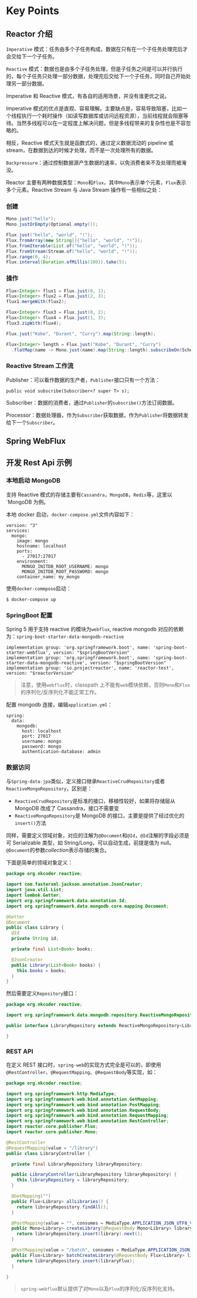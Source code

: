 # Key Points

## Reactor 介绍

`Imperative` 模式：任务由多个子任务构成，数据在只有在一个子任务处理完后才会交给下一个子任务。

`Reactive` 模式：数据也是由多个子任务处理，但是子任务之间是可以并行执行的，每个子任务只处理一部分数据，处理完后交给下一个子任务，同时自己开始处理另一部分数据。

Imperative 和 Reactive 模式，有各自的适用场景，并没有谁更优之说。

Imperative 模式的优点是直观、容易理解。主要缺点是，容易导致阻塞，比如一个线程执行一个耗时操作（如读写数据库或访问远程资源），当前线程就会阻塞等待。当然多线程可以在一定程度上解决问题，但是多线程带来的复杂性也是不容忽略的。

相反，Reactive 模式天生就是函数式的，通过定义数据流动的 pipeline 或 stream，在数据到达的时候才处理，而不是一次处理所有的数据。

`Backpressure`：通过控制数据源产生数据的速率，以免消费者来不及处理而被淹没。

Reactor 主要有两种数据类型：`Mono`和`Flux`，其中`Mono`表示单个元素，`Flux`表示多个元素。Reactive Stream 与 Java Stream 操作有一些相似之处：

### 创建

```java
Mono.just("hello");
Mono.justOrEmpty(Optional.empty());

Flux.just("hello", "world", "!");
Flux.fromArray(new String[]{"hello", "world", "!"});
Flux.fromIterable(List.of("hello", "world", "!"));
Flux.fromStream(Stream.of("hello", "world", "!"));
Flux.range(0, 4);
Flux.interval(Duration.ofMillis(100)).take(5);
```

### 操作

```java
Flux<Integer> flux1 = Flux.just(0, 1);
Flux<Integer> flux2 = Flux.just(2, 3);
flux1.mergeWith(flux2);

Flux<Integer> flux3 = Flux.just(0, 2);
Flux<Integer> flux4 = Flux.just(1, 3);
flux3.zipWith(flux4);

Flux.just("Kobe", "Durant", "Curry").map(String::length);

Flux<Integer> length = Flux.just("Kobe", "Durant", "Curry")
  .flatMap(name -> Mono.just(name).map(String::length).subscribeOn(Schedulers.parallel()));
```

### Reactive Stream 工作流

Publisher：可以看作数据的生产者，`Publisher`接口只有一个方法：

    public void subscribe(Subscriber<? super T> s);

Subscriber：数据的消费者，通过`Publisher`的`subscribe()`方法订阅数据。

Processor：数据处理器，作为`Subscriber`获取数据，作为`Publisher`将数据转发给下一个`Subscriber`。

## Spring WebFlux



## 开发 Rest Api 示例

### 本地启动 MongoDB

支持 Reactive 模式的存储主要有`Cassandra`，`MongoDB`，`Redis`等，这里以`MongoDB 为例。

本地 docker 启动，`docker-compose.yml`文件内容如下：

    version: "3"
    services:
      mongo:
        image: mongo
        hostname: localhost
        ports:
          - 27017:27017
        environment:
          MONGO_INITDB_ROOT_USERNAME: mongo
          MONGO_INITDB_ROOT_PASSWORD: mongo
        container_name: my_mongo

使用`docker-commpose`启动：

    $ docker-compose up

### SpringBoot 配置

Spring 5 用于支持 reactive 的模块为`webflux`, reactive mongodb 对应的依赖为：`spring-boot-starter-data-mongodb-reactive`

    implementation group: 'org.springframework.boot', name: 'spring-boot-starter-webflux', version: "$springBootVersion"
    implementation group: 'org.springframework.boot', name: 'spring-boot-starter-data-mongodb-reactive', version: "$springBootVersion"
    implementation group: 'io.projectreactor', name: 'reactor-test', version: "$reactorVersion"

> 注意，使用`webflux`时，classpath 上不能有`web`模块依赖，否则`Mono`和`Flux`的序列化/反序列化不能正常工作。

配置 mongodb 连接，编辑`application.yml`：

    spring:
      data:
        mongodb:
          host: localhost
          port: 27017
          username: mongo
          password: mongo
          authentication-database: admin

### 数据访问

与`Spring-data-jpa`类似，定义接口继承`ReactiveCrudRepository`或者`ReactiveMongoRepository`，区别是：

- `ReactiveCrudRepository`是标准的接口，移植性较好，如果将存储层从 MongoDB 改成了 Cassandra，接口不需要变
- `ReactiveMongoRepository`是 MongoDB 的接口，主要是提供了经过优化的`insert()`方法

同样，需要定义领域对象，对应的注解为`@Document`和`@Id`，`@Id`注解的字段必须是可 Serializable 类型，如 String/Long，可以自动生成，前提是值为 null。
`@Document`的参数*collection*表示存储的集合。

下面是简单的领域对象定义：

```java
package org.nkcoder.reactive;

import com.fasterxml.jackson.annotation.JsonCreator;
import java.util.List;
import lombok.Getter;
import org.springframework.data.annotation.Id;
import org.springframework.data.mongodb.core.mapping.Document;

@Getter
@Document
public class Library {
  @Id
  private String id;

  private final List<Book> books;

  @JsonCreator
  public Library(List<Book> books) {
    this.books = books;
  }
}
```

然后需要定义`Repository`接口：

```java
package org.nkcoder.reactive;

import org.springframework.data.mongodb.repository.ReactiveMongoRepository;

public interface LibraryRepository extends ReactiveMongoRepository<Library, String> {

}
```

### REST API

在定义 REST 接口时，`spring-web`的实现方式完全是可以的，即使用`@RestController`、`@RequestMapping`、`@RequestBody`等实现，如：

```java
package org.nkcoder.reactive;

import org.springframework.http.MediaType;
import org.springframework.web.bind.annotation.GetMapping;
import org.springframework.web.bind.annotation.PostMapping;
import org.springframework.web.bind.annotation.RequestBody;
import org.springframework.web.bind.annotation.RequestMapping;
import org.springframework.web.bind.annotation.RestController;
import reactor.core.publisher.Flux;
import reactor.core.publisher.Mono;

@RestController
@RequestMapping(value = "/library")
public class LibraryController {

  private final LibraryRepository libraryRepository;

  public LibraryController(LibraryRepository libraryRepository) {
    this.libraryRepository = libraryRepository;
  }

  @GetMapping("")
  public Flux<Library> allLibraries() {
    return libraryRepository.findAll();
  }

  @PostMapping(value = "", consumes = MediaType.APPLICATION_JSON_UTF8_VALUE)
  public Mono<Library> createLibrary(@RequestBody Mono<Library> library) {
    return libraryRepository.insert(library).next();
  }

  @PostMapping(value = "/batch", consumes = MediaType.APPLICATION_JSON_UTF8_VALUE)
  public Flux<Library> batchCreateLibrary(@RequestBody Flux<Library> libraryFlux) {
    return libraryRepository.insert(libraryFlux);
  }

}

```

> `spring-webflux`默认提供了对`Mono`以及`Flux`的序列化/反序列化支持。
